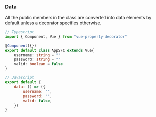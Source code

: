 ### Data
All the public members in the class are converted into data elements by default unless a decorator specifies otherwise.
```ts
// Typescript
import { Component, Vue } from "vue-property-decorator"

@Component({})
export default class AppSFC extends Vue{
	username: string = ""
	password: string = ""
	valid: boolean = false
}
```
```js
// Javascript
export default {
	data: () => ({
		username: "",
		password: "",
		valid: false,
	})
}
```